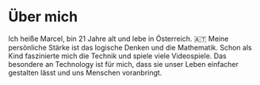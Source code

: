 # Über mich

Ich heiße Marcel, bin 21 Jahre alt und lebe in Österreich. 🇦🇹 
Meine persönliche Stärke ist das logische Denken und die Mathematik. 
Schon als Kind faszinierte mich die Technik und spiele viele Videospiele. Das besondere an Technology ist für mich, dass sie unser Leben einfacher gestalten lässt und uns Menschen voranbringt. 


